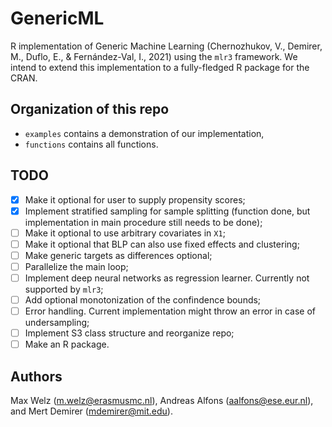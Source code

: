 # GenericML
R implementation of Generic Machine Learning (Chernozhukov, V., Demirer, M., Duflo, E., &amp; Fernández-Val, I., 2021) using the `mlr3` framework. We intend to extend this implementation to a fully-fledged R package for the CRAN.

## Organization of this repo

* `examples` contains a demonstration of our implementation,
* `functions` contains all functions.

## TODO

- [x] Make it optional for user to supply propensity scores;
- [x] Implement stratified sampling for sample splitting (function done, but implementation in main procedure still needs to be done);
- [ ] Make it optional to use arbitrary covariates in `X1`;
- [ ] Make it optional that BLP can also use fixed effects and clustering;
- [ ] Make generic targets as differences optional;
- [ ] Parallelize the main loop;
- [ ] Implement deep neural networks as regression learner. Currently not supported by `mlr3`;
- [ ] Add optional monotonization of the confindence bounds;
- [ ] Error handling. Current implementation might throw an error in case of undersampling;
- [ ] Implement S3 class structure and reorganize repo;
- [ ] Make an R package.

## Authors
Max Welz (m.welz@erasmusmc.nl), Andreas Alfons (aalfons@ese.eur.nl), and Mert Demirer (mdemirer@mit.edu).

